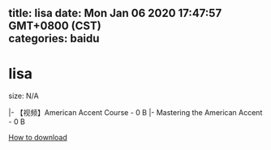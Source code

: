 
title: lisa
date: Mon Jan 06 2020 17:47:57 GMT+0800 (CST)    
categories: baidu
---

# lisa
size: N/A
 
 
|- 【视频】American Accent Course - 0 B
|- Mastering the American Accent - 0 B

[How to download](https://bpcam.bemobtrk.com/go/2ceec3aa-1ca2-46d6-b9ff-aaa5c184517c?jno=2140)